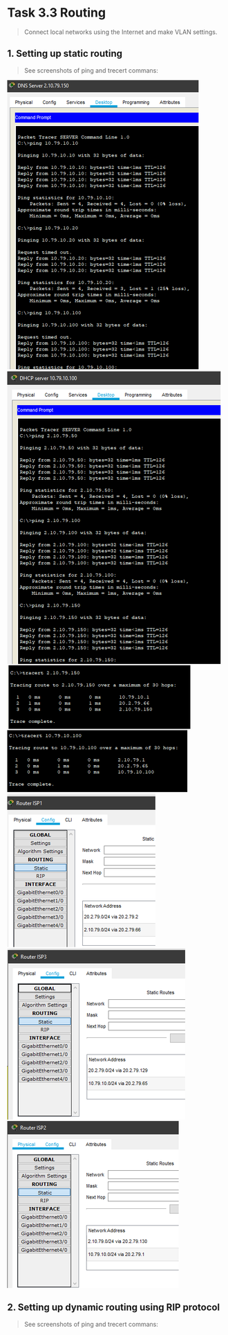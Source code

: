 # Task 3.3 Routing
> Connect local networks using the Internet and make VLAN settings.

## 1. Setting up static routing
> See screenshots of ping and trecert commans:

![NF3_01](./images/3.3_01.png)
![NF3_02](./images/3.3_02.png)
![NF3_03](./images/3.3_03.png)
![NF3_04](./images/3.3_04.png)
![NF3_05](./images/3.3_05.png)
![NF3_06](./images/3.3_06.png)
![NF3_07](./images/3.3_07.png)

## 2. Setting up dynamic routing using RIP protocol

> See screenshots of ping and trecert commans:

